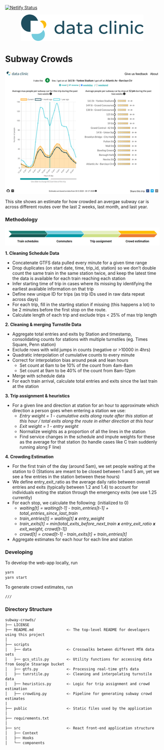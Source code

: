[![Netlify Status](https://api.netlify.com/api/v1/badges/6abecf5a-8e9f-4b9e-818d-ed47c21ef863/deploy-status)](https://app.netlify.com/sites/howbusyismytrain/deploys)

<p align="center">
  <img src="public/site-logo.png" width="400"/>
</p>

# Subway Crowds

<p align="center">
  <img src="public/SubwayCrowds.png" width="800"/>
</p>

This site shows an estimate for how crowded an avergae subway car is across different routes over the last 2 weeks, last month, and last year. 

### Methodology 

<p align="center">
  <img src="public/crowding_methodology.png" width="800"/>
</p>


**1. Cleaning Schedule Data**
- Concatenate GTFS data pulled every minute for a given time range
- Drop duplicates (on start date, time, trip_id, station) so we don’t double count the same train in the same station twice, and keep the latest time the data is available for each train reaching each station
- Infer starting time of trip in cases where its missing by identifying the earliest available information on that trip
- Define new unique ID for trips (as trip IDs used in raw data repeat across days)
- For each trip, fill in the starting station if missing (this happens a lot) to be 2 minutes before the first stop on the route. 
- Calculate length of each trip and exclude trips < 25% of max trip length


**2. Cleaning & merging Turnstile Data**
- Aggregate total entries and exits by Station and timestamp, consolidating counts for stations with multiple turnstiles (eg. Times Square, Penn station)
- Exclude rows with wild jumps in counts (negative or >10000 in 4hrs)
- Quadratic interpolation of cumulative counts to every minute
- Correct for interpolation bias around peak and lean hours
  - Set count at 6am to be 10% of the count from 4am-8am
  - Set count at 9am to be 40% of the count from 8am-12pm
- Merge with schedule data
- For each train arrival, calculate total entries and exits since the last train at the station


**3. Trip assignment & heuristics**
- For a given line and direction at station for an hour to approximate which direction a person goes when entering a station we use: 
   - *Entry weight = 1 - cumulative exits along route after this station at this hour / total exits along the route in either direction at this hour*
   - *Exit weight = 1 - entry weight*
  - Normalize weights as a proportion of all the lines in the station
  - Find service changes in the schedule and impute weights for these as the average for that station (to handle cases like C train suddenly running along F line)


**4. Crowding Estimation**
- For the first train of the day (around 5am), we set people waiting at the station to 0 (Stations are meant to be closed between 1 and 5 am, yet we see a few entries in the station between these hours)
- We define entry_exit_ratio as the average daily ratio between overall entries and exits (typically between 1.2 and 1.4) to account for individuals exiting the station through the emergency exits (we use 1.25 currently)
- For each stop, we calculate the following: (initialized to 0)
  - *waiting[t] = waiting[t-1] - train_entries[t-1] + total_entries_since_last_train*
  - *train_entries[t] = waiting[t] **x** entry_weight*
  - *train_exits[t] = min(total_exits_before_next_train **x** entry_exit_ratio **x** exit_weight, crowd[t-1])*
  - *crowd[t] = crowd[t-1] - train_exits[t] + train_entries[t]*
- Aggregate estimates for each hour for each line and station


### Developing 

To develop the web-app locally, run 

```bash
yarn
yarn start 
```

To generate crowd estimates, run

```bash
///
```

### Directory Structure

    subway-crowds/
    ├── LICENSE
    ├── README.md               <- The top-level README for developers using this project
    │
    ├── scripts
    │   ├── data                <- Crosswalks between different MTA data sets
    │   ├── gcs_utils.py        <- Utility functions for accessing data from Google Stoarage bucket 
    │   ├── gtfs.py             <- Processing real-time gtfs data
    │   ├── tunrstile.py        <- Cleaning and interpolating turnstile data
    │   ├── heuristics.py       <- Logic for trip assignment and crowd estimation
    │   ├── crowding.py         <- Pipeline for generating subway crowd estimates
    |
    ├── public                  <- Static files used by the application
    │
    ├── requirements.txt
    │
    ├── src                     <- React front-end application structure
    │   ├── Context             
    │   ├── Hooks               
    │   └── components
           

